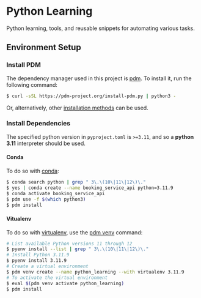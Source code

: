 # Python Learning

Python learning, tools, and reusable snippets for automating various tasks.

## Environment Setup

### Install PDM

The dependency manager used in this project is [pdm](https://github.com/pdm-project/pdm). To install it, run the following command:

```bash
$ curl -sSL https://pdm-project.org/install-pdm.py | python3 -
```

Or, alternatively, other [installation methods](https://pdm-project.org/en/latest/#installation) can be used.

### Install Dependencies

The specified python version in `pyproject.toml` is `>=3.11`, and so a **python 3.11** interpreter should be used. 

#### Conda

To do so with [conda](https://conda.io/projects/conda/en/latest/user-guide/install/index.html):

```bash
$ conda search python | grep " 3\.\(10\|11\|12\)\."
$ yes | conda create --name booking_service_api python=3.11.9
$ conda activate booking_service_api
$ pdm use -f $(which python3)
$ pdm install
```

#### Vitualenv

To do so with [virtualenv](https://github.com/pypa/virtualenv), use the [pdm venv](https://pdm-project.org/en/latest/reference/cli/#venv) command:

```bash 
# List available Python versions 11 through 12
$ pyenv install --list | grep " 3\.\(10\|11\|12\)\."
# Install Python 3.11.9
$ pyenv install 3.11.9
# Create a virtual environment
$ pdm venv create --name python_learning --with virtualenv 3.11.9 
# To activate the virtual environment
$ eval $(pdm venv activate python_learning) 
$ pdm install
```
